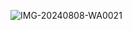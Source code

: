 ![IMG-20240808-WA0021](https://github.com/user-attachments/assets/7dead3b7-e63a-4cd7-80d6-0336c898cb62)
